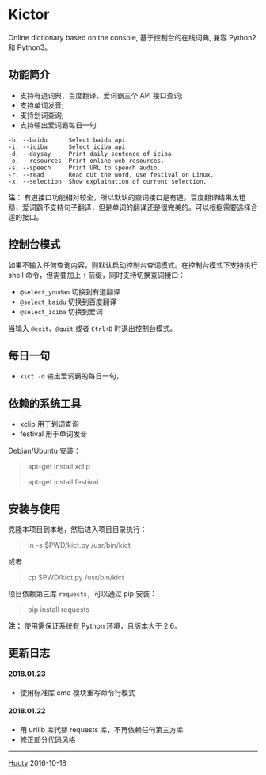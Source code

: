 Kictor
======

Online dictionary based on the console, 基于控制台的在线词典, 兼容 Python2 和 Python3。

## 功能简介

- 支持有道词典、百度翻译、爱词霸三个 API 接口查词;
- 支持单词发音;
- 支持划词查询;
- 支持输出爱词霸每日一句.

```
-b, --baidu      Select baidu api.
-i, --iciba      Select iciba api.
-d, --daysay     Print daily sentence of iciba.
-o, --resources  Print online web resources.
-s, --speech     Print URL to speech audio.
-r, --read       Read out the word, use festival on Linux.
-x, --selection  Show explaination of current selection.
```

**注：** 有道接口功能相对较全，所以默认的查词接口是有道。百度翻译结果太粗糙，爱词霸不支持句子翻译，但是单词的翻译还是很完美的。可以根据需要选择合适的接口。

## 控制台模式

如果不输入任何查询内容，则默认启动控制台查词模式。在控制台模式下支持执行 shell 命令，但需要加上 `!` 前缀，同时支持切换查词接口：

- `@select_youdao` 切换到有道翻译
- `@select_baidu` 切换到百度翻译
- `@select_iciba` 切换到爱词

当输入 `@exit`、`@quit` 或者 `Ctrl+D` 时退出控制台模式。

## 每日一句

- `kict -d` 输出爱词霸的每日一句，

## 依赖的系统工具

- xclip 用于划词查询
- festival 用于单词发音

Debian/Ubuntu 安装：

> apt-get install xclip
>
> apt-get install festival

## 安装与使用

克隆本项目到本地，然后进入项目目录执行：

> ln -s $PWD/kict.py /usr/bin/kict

或者

> cp $PWD/kict.py /usr/bin/kict

项目依赖第三库 `requests`，可以通过 pip 安装：

> pip install requests

**注：** 使用需保证系统有 Python 环境，且版本大于 2.6。

## 更新日志

#### 2018.01.23

- 使用标准库 cmd 模块重写命令行模式

#### 2018.01.22

- 用 urllib 库代替 requests 库，不再依赖任何第三方库
- 修正部分代码风格

-------------
[Huoty](http://konghy.cn)   2016-10-18
